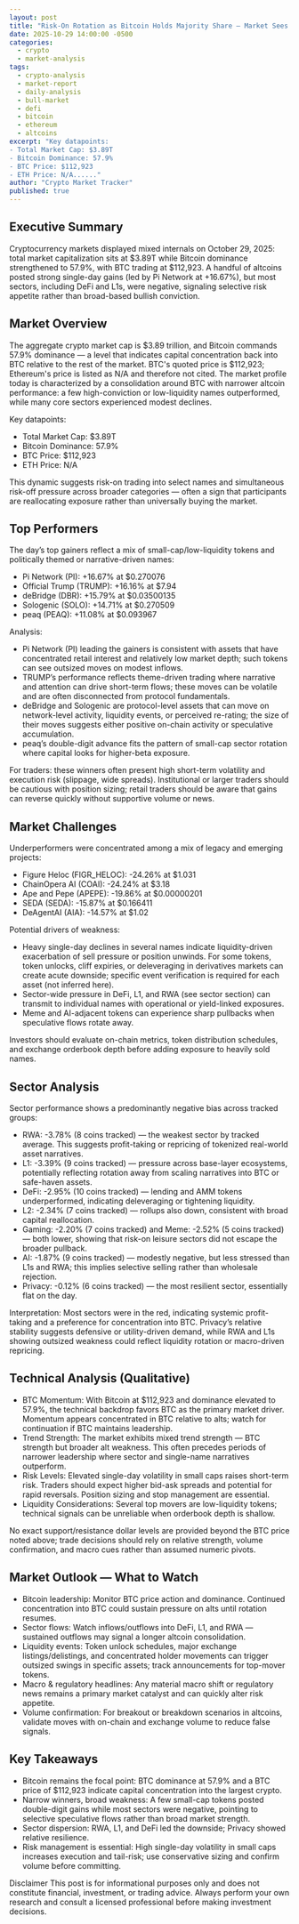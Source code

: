 ```yaml
---
layout: post
title: "Risk-On Rotation as Bitcoin Holds Majority Share — Market Sees Narrow Winners, Broad Weakness"
date: 2025-10-29 14:00:00 -0500
categories:
  - crypto
  - market-analysis
tags:
  - crypto-analysis
  - market-report
  - daily-analysis
  - bull-market
  - defi
  - bitcoin
  - ethereum
  - altcoins
excerpt: "Key datapoints:
- Total Market Cap: $3.89T  
- Bitcoin Dominance: 57.9%  
- BTC Price: $112,923  
- ETH Price: N/A......"
author: "Crypto Market Tracker"
published: true
---
```


## Executive Summary
Cryptocurrency markets displayed mixed internals on October 29, 2025: total market capitalization sits at $3.89T while Bitcoin dominance strengthened to 57.9%, with BTC trading at $112,923. A handful of altcoins posted strong single-day gains (led by Pi Network at +16.67%), but most sectors, including DeFi and L1s, were negative, signaling selective risk appetite rather than broad-based bullish conviction.

## Market Overview
The aggregate crypto market cap is $3.89 trillion, and Bitcoin commands 57.9% dominance — a level that indicates capital concentration back into BTC relative to the rest of the market. BTC's quoted price is $112,923; Ethereum's price is listed as N/A and therefore not cited. The market profile today is characterized by a consolidation around BTC with narrower altcoin performance: a few high-conviction or low-liquidity names outperformed, while many core sectors experienced modest declines.

Key datapoints:
- Total Market Cap: $3.89T  
- Bitcoin Dominance: 57.9%  
- BTC Price: $112,923  
- ETH Price: N/A

This dynamic suggests risk-on trading into select names and simultaneous risk-off pressure across broader categories — often a sign that participants are reallocating exposure rather than universally buying the market.

## Top Performers
The day’s top gainers reflect a mix of small-cap/low-liquidity tokens and politically themed or narrative-driven names:
- Pi Network (PI): +16.67% at $0.270076  
- Official Trump (TRUMP): +16.16% at $7.94  
- deBridge (DBR): +15.79% at $0.03500135  
- Sologenic (SOLO): +14.71% at $0.270509  
- peaq (PEAQ): +11.08% at $0.093967

Analysis:
- Pi Network (PI) leading the gainers is consistent with assets that have concentrated retail interest and relatively low market depth; such tokens can see outsized moves on modest inflows.  
- TRUMP’s performance reflects theme-driven trading where narrative and attention can drive short-term flows; these moves can be volatile and are often disconnected from protocol fundamentals.  
- deBridge and Sologenic are protocol-level assets that can move on network-level activity, liquidity events, or perceived re-rating; the size of their moves suggests either positive on-chain activity or speculative accumulation.  
- peaq’s double-digit advance fits the pattern of small-cap sector rotation where capital looks for higher-beta exposure.

For traders: these winners often present high short-term volatility and execution risk (slippage, wide spreads). Institutional or larger traders should be cautious with position sizing; retail traders should be aware that gains can reverse quickly without supportive volume or news.

## Market Challenges
Underperformers were concentrated among a mix of legacy and emerging projects:
- Figure Heloc (FIGR_HELOC): -24.26% at $1.031  
- ChainOpera AI (COAI): -24.24% at $3.18  
- Ape and Pepe (APEPE): -19.86% at $0.00000201  
- SEDA (SEDA): -15.87% at $0.166411  
- DeAgentAI (AIA): -14.57% at $1.02

Potential drivers of weakness:
- Heavy single-day declines in several names indicate liquidity-driven exacerbation of sell pressure or position unwinds. For some tokens, token unlocks, cliff expiries, or deleveraging in derivatives markets can create acute downside; specific event verification is required for each asset (not inferred here).  
- Sector-wide pressure in DeFi, L1, and RWA (see sector section) can transmit to individual names with operational or yield-linked exposures.  
- Meme and AI-adjacent tokens can experience sharp pullbacks when speculative flows rotate away.

Investors should evaluate on-chain metrics, token distribution schedules, and exchange orderbook depth before adding exposure to heavily sold names.

## Sector Analysis
Sector performance shows a predominantly negative bias across tracked groups:
- RWA: -3.78% (8 coins tracked) — the weakest sector by tracked average. This suggests profit-taking or repricing of tokenized real-world asset narratives.  
- L1: -3.39% (9 coins tracked) — pressure across base-layer ecosystems, potentially reflecting rotation away from scaling narratives into BTC or safe-haven assets.  
- DeFi: -2.95% (10 coins tracked) — lending and AMM tokens underperformed, indicating deleveraging or tightening liquidity.  
- L2: -2.34% (7 coins tracked) — rollups also down, consistent with broad capital reallocation.  
- Gaming: -2.20% (7 coins tracked) and Meme: -2.52% (5 coins tracked) — both lower, showing that risk-on leisure sectors did not escape the broader pullback.  
- AI: -1.87% (9 coins tracked) — modestly negative, but less stressed than L1s and RWA; this implies selective selling rather than wholesale rejection.  
- Privacy: -0.12% (6 coins tracked) — the most resilient sector, essentially flat on the day.

Interpretation:
Most sectors were in the red, indicating systemic profit-taking and a preference for concentration into BTC. Privacy’s relative stability suggests defensive or utility-driven demand, while RWA and L1s showing outsized weakness could reflect liquidity rotation or macro-driven repricing.

## Technical Analysis (Qualitative)
- BTC Momentum: With Bitcoin at $112,923 and dominance elevated to 57.9%, the technical backdrop favors BTC as the primary market driver. Momentum appears concentrated in BTC relative to alts; watch for continuation if BTC maintains leadership.  
- Trend Strength: The market exhibits mixed trend strength — BTC strength but broader alt weakness. This often precedes periods of narrower leadership where sector and single-name narratives outperform.  
- Risk Levels: Elevated single-day volatility in small caps raises short-term risk. Traders should expect higher bid-ask spreads and potential for rapid reversals. Position sizing and stop management are essential.  
- Liquidity Considerations: Several top movers are low-liquidity tokens; technical signals can be unreliable when orderbook depth is shallow.

No exact support/resistance dollar levels are provided beyond the BTC price noted above; trade decisions should rely on relative strength, volume confirmation, and macro cues rather than assumed numeric pivots.

## Market Outlook — What to Watch
- Bitcoin leadership: Monitor BTC price action and dominance. Continued concentration into BTC could sustain pressure on alts until rotation resumes.  
- Sector flows: Watch inflows/outflows into DeFi, L1, and RWA — sustained outflows may signal a longer altcoin consolidation.  
- Liquidity events: Token unlock schedules, major exchange listings/delistings, and concentrated holder movements can trigger outsized swings in specific assets; track announcements for top-mover tokens.  
- Macro & regulatory headlines: Any material macro shift or regulatory news remains a primary market catalyst and can quickly alter risk appetite.  
- Volume confirmation: For breakout or breakdown scenarios in altcoins, validate moves with on-chain and exchange volume to reduce false signals.

## Key Takeaways
- Bitcoin remains the focal point: BTC dominance at 57.9% and a BTC price of $112,923 indicate capital concentration into the largest crypto.  
- Narrow winners, broad weakness: A few small-cap tokens posted double-digit gains while most sectors were negative, pointing to selective speculative flows rather than broad market strength.  
- Sector dispersion: RWA, L1, and DeFi led the downside; Privacy showed relative resilience.  
- Risk management is essential: High single-day volatility in small caps increases execution and tail-risk; use conservative sizing and confirm volume before committing.

Disclaimer
This post is for informational purposes only and does not constitute financial, investment, or trading advice. Always perform your own research and consult a licensed professional before making investment decisions.